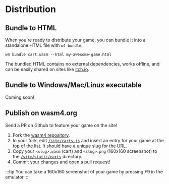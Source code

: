 # Distribution

## Bundle to HTML

When you're ready to distribute your game, you can bundle it into a standalone HTML file with `w4 bundle`:

```shell
w4 bundle cart.wasm --html my-awesome-game.html
```

The bundled HTML contains no external dependencies, works offline, and can be easily shared on sites like [itch.io](https://itch.io/).

## Bundle to Windows/Mac/Linux executable

Coming soon!

## Publish on wasm4.org

Send a PR on Github to feature your game on the site!

1. Fork the [wasm4 repository](https://github.com/aduros/wasm4).
2. In your fork, edit [`/site/carts.js`](https://github.com/aduros/wasm4/blob/main/site/carts.js) and insert an entry
   for your game at the top of the list. It should have a unique slug for the URL.
3. Copy your `<slug>.wasm` (cart) and `<slug>.png` (160x160 screenshot) to the
   [`/site/static/carts`](https://github.com/aduros/wasm4/tree/main/site/static/carts) directory.
4. Commit your changes and open a pull request!

:::tip
You can take a 160x160 screenshot of your game by pressing F9 in the emulator.
:::
